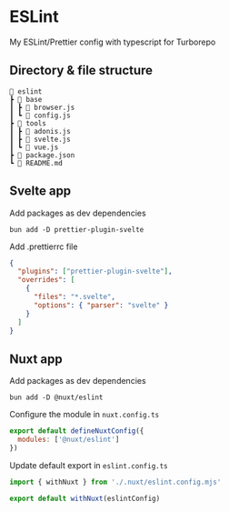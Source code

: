# ESLint

My ESLint/Prettier config with typescript for Turborepo

## Directory & file structure

```
📂 eslint
┣ 📁 base
┃ ┣ 📜 browser.js
┃ ┗ 📜 config.js
┣ 📁 tools
┃ ┣ 📜 adonis.js
┃ ┣ 📜 svelte.js
┃ ┗ 📜 vue.js
┣ 📜 package.json
┗ 📜 README.md
```

## Svelte app

Add packages as dev dependencies

```shell
bun add -D prettier-plugin-svelte
```

Add .prettierrc file

```json
{
  "plugins": ["prettier-plugin-svelte"],
  "overrides": [
    {
      "files": "*.svelte",
      "options": { "parser": "svelte" }
    }
  ]
}
```

## Nuxt app

Add packages as dev dependencies

```shell
bun add -D @nuxt/eslint
```

Configure the module in `nuxt.config.ts`

```javascript
export default defineNuxtConfig({
  modules: ['@nuxt/eslint']
})
```

Update default export in `eslint.config.ts`

```javascript
import { withNuxt } from './.nuxt/eslint.config.mjs'

export default withNuxt(eslintConfig)
```
